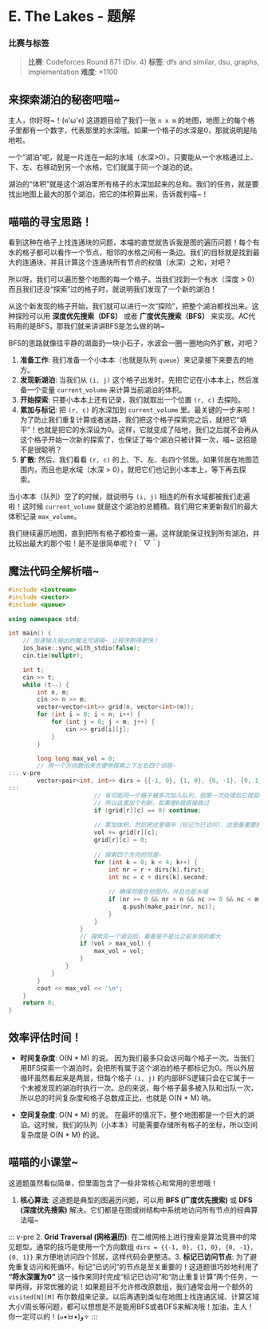 # E. The Lakes - 题解

### 比赛与标签
> **比赛**: Codeforces Round 871 (Div. 4)
> **标签**: dfs and similar, dsu, graphs, implementation
> **难度**: *1100

## 来探索湖泊的秘密吧喵~
主人，你好呀~！(ฅ'ω'ฅ) 这道题目给了我们一张 `n x m` 的地图，地图上的每个格子里都有一个数字，代表那里的水深哦。如果一个格子的水深是0，那就说明是陆地啦。

一个“湖泊”呢，就是一片连在一起的水域（水深>0）。只要能从一个水格通过上、下、左、右移动到另一个水格，它们就属于同一个湖泊的说。

湖泊的“体积”就是这个湖泊里所有格子的水深加起来的总和。我们的任务，就是要找出地图上最大的那个湖泊，把它的体积算出来，告诉裁判喵~！

## 喵喵的寻宝思路！
看到这种在格子上找连通块的问题，本喵的直觉就告诉我是图的遍历问题！每个有水的格子都可以看作一个节点，相邻的水格之间有一条边。我们的目标就是找到最大的连通块，并且计算这个连通块所有节点的权值（水深）之和，对吧？

所以呀，我们可以遍历整个地图的每一个格子。当我们找到一个有水（深度 > 0）而且我们还没“探索”过的格子时，就说明我们发现了一个新的湖泊！

从这个新发现的格子开始，我们就可以进行一次“探险”，把整个湖泊都找出来。这种探险可以用 **深度优先搜索（DFS）** 或者 **广度优先搜索（BFS）** 来实现。AC代码用的是BFS，那我们就来讲讲BFS是怎么做的呐~

BFS的思路就像往平静的湖面扔一块小石子，水波会一圈一圈地向外扩散，对吧？

1.  **准备工作**: 我们准备一个小本本（也就是队列 `queue`）来记录接下来要去的地方。
2.  **发现新湖泊**: 当我们从 `(i, j)` 这个格子出发时，先把它记在小本本上，然后准备一个变量 `current_volume` 来计算当前湖泊的体积。
3.  **开始探索**: 只要小本本上还有记录，我们就取出一个位置 `(r, c)` 去探险。
4.  **累加与标记**: 把 `(r, c)` 的水深加到 `current_volume` 里。最关键的一步来啦！为了防止我们重复计算或者迷路，我们把这个格子探索完之后，就把它“填平”！也就是把它的水深设为0。这样，它就变成了陆地，我们之后就不会再从这个格子开始一次新的探索了，也保证了每个湖泊只被计算一次，喵~ 这招是不是很聪明？
5.  **扩散**: 然后，我们看看 `(r, c)` 的上、下、左、右四个邻居。如果邻居在地图范围内，而且也是水域（水深 > 0），就把它们也记到小本本上，等下再去探索。

当小本本（队列）空了的时候，就说明与 `(i, j)` 相连的所有水域都被我们走遍啦！这时候 `current_volume` 就是这个湖泊的总體積。我们用它来更新我们的最大体积记录 `max_volume`。

我们继续遍历地图，直到把所有格子都检查一遍。这样就能保证找到所有湖泊，并比较出最大的那个啦！是不是很简单呢？(＾▽＾)

## 魔法代码全解析喵~
```cpp
#include <iostream>
#include <vector>
#include <queue>

using namespace std;

int main() {
    // 加速输入输出的魔法咒语喵~ 让程序跑得更快！
    ios_base::sync_with_stdio(false);
    cin.tie(nullptr);

    int t;
    cin >> t;
    while (t--) {
        int n, m;
        cin >> n >> m;
        vector<vector<int>> grid(n, vector<int>(m));
        for (int i = 0; i < n; i++) {
            for (int j = 0; j < m; j++) {
                cin >> grid[i][j];
            }
        }

        long long max_vol = 0;
        // 用一个方向数组来方便地探索上下左右四个邻居~
::: v-pre
        vector<pair<int, int>> dirs = {{-1, 0}, {1, 0}, {0, -1}, {0, 1}};        // 开始地毯式搜索，一个格子都不放过！        for (int i = 0; i < n; i++) {            for (int j = 0; j < m; j++) {                // 如果当前格子有水(>0)，说明我们可能发现了一个新湖泊！                if (grid[i][j] != 0) {                    long long vol = 0;                    // 准备好我们的小本本（队列），开始BFS探索                    queue<pair<int, int>> q;                    q.push(make_pair(i, j));                                        while (!q.empty()) {                        pair<int, int> p = q.front();                        q.pop();                        int r = p.first, c = p.second;                        
:::
                        // 有可能同一个格子被多次加入队列，但第一次处理后它就变0了
                        // 所以这里加个判断，如果是0就直接跳过
                        if (grid[r][c] == 0) continue;
                        
                        // 累加体积，然后把这里填平（标记为已访问），这是最重要的技巧哦！
                        vol += grid[r][c];
                        grid[r][c] = 0;
                        
                        // 探索四个方向的邻居~
                        for (int k = 0; k < 4; k++) {
                            int nr = r + dirs[k].first;
                            int nc = c + dirs[k].second;
                            
                            // 确保邻居在地图内，并且也是水域
                            if (nr >= 0 && nr < n && nc >= 0 && nc < m && grid[nr][nc] != 0) {
                                q.push(make_pair(nr, nc));
                            }
                        }
                    }
                    // 探索完一个湖泊后，看看是不是比之前发现的都大
                    if (vol > max_vol) {
                        max_vol = vol;
                    }
                }
            }
        }
        cout << max_vol << '\n';
    }
    return 0;
}
```

## 效率评估时间！
- **时间复杂度**: O(N * M) 的说。
  因为我们最多只会访问每个格子一次。当我们用BFS探索一个湖泊时，会把所有属于这个湖泊的格子都标记为0。所以外层循环虽然看起来是两层，但每个格子 `(i, j)` 的内部BFS逻辑只会在它属于一个未被发现的湖泊时执行一次。总的来说，每个格子最多被入队和出队一次，所以总的时间复杂度和格子总数成正比，也就是 O(N * M) 呐。

- **空间复杂度**: O(N * M) 的说。
  在最坏的情况下，整个地图都是一个巨大的湖泊。这时候，我们的队列（小本本）可能需要存储所有格子的坐标，所以空间复杂度是 O(N * M) 的说。

## 喵喵的小课堂~
这道题虽然看似简单，但里面包含了一些非常核心和常用的思想哦！

1.  **核心算法**: 这道题是典型的图遍历问题，可以用 **BFS (广度优先搜索)** 或 **DFS (深度优先搜索)** 解决。它们都是在图或树结构中系统地访问所有节点的经典算法喵~

::: v-pre
2.  **Grid Traversal (网格遍历)**: 在二维网格上进行搜索是算法竞赛中的常见题型。通常的技巧是使用一个方向数组 `dirs = {{-1, 0}, {1, 0}, {0, -1}, {0, 1}}` 来方便地访问四个邻居，这样代码会更整洁。3.  **标记已访问节点**: 为了避免重复访问和死循环，标记“已访问”的节点是至关重要的！这道题很巧妙地利用了 **“将水深置为0”** 这一操作来同时完成“标记已访问”和“防止重复计算”两个任务，一举两得，非常优雅的说！如果题目不允许修改原数组，我们通常会用一个额外的 `visited[N][M]` 布尔数组来记录。以后再遇到类似在地图上找连通区域、计算区域大小/周长等问题，都可以想想是不是能用BFS或者DFS来解决哦！加油，主人！你一定可以的！(๑•̀ㅂ•́)و✧
:::